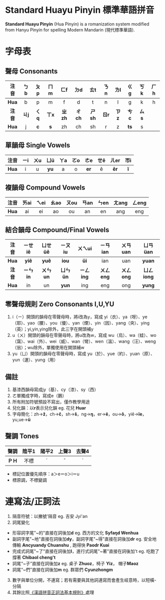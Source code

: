 # Standard Huayu Pinyin 標準華語拼音
**Standard Huayu Pinyin** (Hua Pinyin) is a romanization system modified from Hanyu Pinyin for spelling Modern Mandarin (現代標準華語).
# 字母表
## 聲母 Consonants
|**注音**|ㄅb|ㄆp|ㄇm|ㄈf|ㄉd|ㄊt|ㄋn|ㄌl|ㄍg|ㄎk|ㄏh|
|:----:|:----:|:----:|:----:|:----:|:----:|:----:|:----:|:----:|:----:|:----:|:----:|
|**Hua**|b|p|m|f|d|t|n|l|g|k|h|
|**注音**|**ㄐj**|**ㄑq**|**ㄒx**|**ㄓzh**|**ㄔch**|**ㄕsh**|**ㄖr**|**ㄗz**|**ㄘc**|**ㄙs**|
|**Hua**|j|**c**|**s**|zh|ch|sh|r|z|**ts**|s|

## 單韻母 Single Vowels
|**注音**|ㄧi|ㄨu|ㄩü|ㄚa|ㄛo|ㄜe|ㄝê|ㄦer|帀i
|:----:|:----:|:----:|:----:|:----:|:----:|:----:|:----:|:----:|:----:|
|**Hua**|i|u|**yu**|a|o|**er**|ê|**êr**|**ï**

## 複韻母 Compound Vowels
|**注音**|ㄞai|ㄟei|ㄠao|ㄡou|ㄢan|ㄣen|ㄤang|ㄥeng|
|:----:|:----:|:----:|:----:|:----:|:----:|:----:|:----:|:----:|
|**Hua**|ai|ei|ao|ou|an|en|ang|eng

## 結合韻母 Compound/Final Vowels
|**注音**|ㄧㄝiê|ㄩㄝüê|ㄧㄡiu|ㄨㄟui|ㄧㄢian|ㄨㄢuan|ㄩㄢüan|
|:----:|:----:|:----:|:----:|:----:|:----:|:----:|:----:|
|**Hua**|**yiê**|**yuê**|**iou**|**üi**|ian|uan|**yuan**|
|**注音**|**ㄧㄣin**|**ㄨㄣun**|**ㄩㄣün**|**ㄧㄥing**|**ㄨㄥeng**|**ㄨㄥong**|**ㄩㄥiong**
|**Hua**|in|un|**yun**|ing|eng|ong|**yung**|

## 零聲母規則 Zero Consonants I,U,YU
1. i（ㄧ）開頭的韻母在零聲母時，將i改為y，寫成 yi（衣）、ya（呀）、ye（耶）、yao（腰）、you（優）、yan（煙）、yin（因）、yang（央）、ying（英）；yi,yin,ying除外，此三字在開頭補y
2. u（ㄨ）開頭的韻母在零聲母時，將u改為w，寫成 wu（烏）、wa（蛙）、wo（窩）、wai（外）、wei（威）、wan（彎）、wen（溫）、wang（汪）、weng（翁）；wu除外，單獨使用在開頭補w
3. yu（ㄩ）開頭的韻母在零聲母時，寫成 yu（於）、yue（約）、yuan（原）、yun（運）、yung（用）

## 備註
1. 基漆西韻母寫成jy（基）、cy（漆）、sy（西）
2. ㄜ單獨成字時，寫成e（鵝）
3. 所有附加符號預設不寫出，僅作教學用途
3. 兒化韻：以**r**表示兒化韻 eg. 花兒 **Huar**
4. 字母簡化：zh→**ẑ**，ch→**ĉ**，sh→**ŝ**，ng→**ŋ**，er→**ë**，ou→**ô**，yiê→**ïe**，yu,ue→**ü**

## 聲調 Tones
|**聲調**|陰平1|陽平2|上聲3|去聲4
|:----:|:----:|:----:|:----:|:----:|
|**ＰＨ**|不標|ˊ|ˇ|ˋ|
* 標記位置優先順序：a＞e＝o＞i＝u
* 標原調，不標變調

# 連寫法/正詞法
1. 隔音符號：以撇號'隔音 eg. 吉安 Jyi'an
2. 詞尾變化
* 形容詞字尾"~的"直接在詞後加**d** eg. 西方的文化 **Syfaŋd Wenhua**
* 副詞字尾"~地"直接在詞後加**dy**，副詞字尾"~得"直接在詞後加**dr** eg. 安全地傳輸 **Ancyuandy Chuanshu** , 跑得快 **Paodr Kuai**
* 完成式詞尾"~了"直接在詞後加**l**，進行式詞尾"~著"直接在詞後加't
eg. 吃飽了撐著 **Chibaol cheng't**
* 詞尾“~子”直接在詞後加**z** eg. 桌子 **Zhuoz**，椅子 **Yiz**， 帽子**Maoz**
* 詞尾“~們”直接在詞後加**m** eg. 群眾們 **Cyunzhongm**
3. 數字與單位分開，不連寫；若有需要與其他詞連寫而會產生岐意時，以短橫-分隔
4. 其餘比照[《漢語拼音正詞法基本規則》](http://www.pinyin.info/rules/pinyinrules.html)處理
